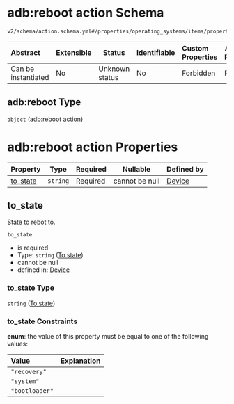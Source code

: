 # adb:reboot action Schema

```txt
v2/schema/action.schema.yml#/properties/operating_systems/items/properties/steps/items/properties/actions/items/oneOf/18/properties/adb:reboot
```




| Abstract            | Extensible | Status         | Identifiable | Custom Properties | Additional Properties | Access Restrictions | Defined In                                                           |
| :------------------ | ---------- | -------------- | ------------ | :---------------- | --------------------- | ------------------- | -------------------------------------------------------------------- |
| Can be instantiated | No         | Unknown status | No           | Forbidden         | Forbidden             | none                | [device.schema.json\*](../device.schema.json "open original schema") |

## adb:reboot Type

`object` ([adb:reboot action](device-properties-operating-systems-operating-system-properties-steps-step-properties-group-step-action-oneof-adbreboot-action-properties-adbreboot-action.md))

# adb:reboot action Properties

| Property              | Type     | Required | Nullable       | Defined by                                                                                                                                                                                                                                                                                                                                                       |
| :-------------------- | -------- | -------- | -------------- | :--------------------------------------------------------------------------------------------------------------------------------------------------------------------------------------------------------------------------------------------------------------------------------------------------------------------------------------------------------------- |
| [to_state](#to_state) | `string` | Required | cannot be null | [Device](device-properties-operating-systems-operating-system-properties-steps-step-properties-group-step-action-oneof-adbreboot-action-properties-adbreboot-action-properties-to-state.md "v2/schema/action.schema.yml#/properties/operating_systems/items/properties/steps/items/properties/actions/items/oneOf/18/properties/adb:reboot/properties/to_state") |

## to_state

State to rebot to.


`to_state`

-   is required
-   Type: `string` ([To state](device-properties-operating-systems-operating-system-properties-steps-step-properties-group-step-action-oneof-adbreboot-action-properties-adbreboot-action-properties-to-state.md))
-   cannot be null
-   defined in: [Device](device-properties-operating-systems-operating-system-properties-steps-step-properties-group-step-action-oneof-adbreboot-action-properties-adbreboot-action-properties-to-state.md "v2/schema/action.schema.yml#/properties/operating_systems/items/properties/steps/items/properties/actions/items/oneOf/18/properties/adb:reboot/properties/to_state")

### to_state Type

`string` ([To state](device-properties-operating-systems-operating-system-properties-steps-step-properties-group-step-action-oneof-adbreboot-action-properties-adbreboot-action-properties-to-state.md))

### to_state Constraints

**enum**: the value of this property must be equal to one of the following values:

| Value          | Explanation |
| :------------- | ----------- |
| `"recovery"`   |             |
| `"system"`     |             |
| `"bootloader"` |             |
